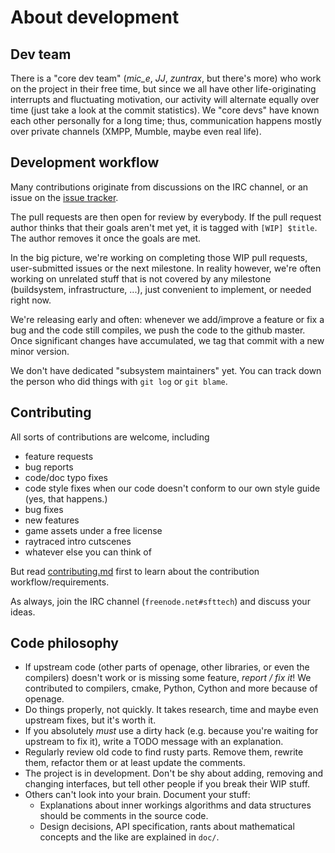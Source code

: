 About development
=================

Dev team
--------

There is a "core dev team" (*mic_e*, *JJ*, *zuntrax*, but there's more)
who work on the project in their free time,
but since we all have other life-originating interrupts and fluctuating motivation,
our activity will alternate equally over time (just take a look at the commit statistics).
We "core devs" have known each other personally for a long time;
thus, communication happens mostly over private channels (XMPP, Mumble, maybe even real life).


Development workflow
--------------------

Many contributions originate from discussions on the IRC channel,
or an issue on the [issue tracker](https://github.com/sfttech/openage/issues).

The pull requests are then open for review by everybody.
If the pull request author thinks that their goals aren't met yet,
it is tagged with `[WIP] $title`.
The author removes it once the goals are met.

In the big picture, we're working on completing those WIP pull requests,
user-submitted issues or the next milestone.
In reality however, we're often working on unrelated stuff that is not covered
by any milestone (buildsystem, infrastructure, ...),
just convenient to implement, or needed right now.

We're releasing early and often: whenever we add/improve a feature or
fix a bug and the code still compiles, we push the code to the github master.
Once significant changes have accumulated,
we tag that commit with a new minor version.

We don't have dedicated "subsystem maintainers" yet.
You can track down the person who did things with `git log` or `git blame`.


Contributing
------------

All sorts of contributions are welcome, including

 - feature requests
 - bug reports
 - code/doc typo fixes
 - code style fixes when our code doesn't conform to our own style guide (yes, that happens.)
 - bug fixes
 - new features
 - game assets under a free license
 - raytraced intro cutscenes
 - whatever else you can think of

But read [contributing.md](/doc/contributing.md) first to learn about the contribution workflow/requirements.

As always, join the IRC channel (`freenode.net#sfttech`) and discuss your ideas.


Code philosophy
---------------

 - If upstream code (other parts of openage, other libraries,
   or even the compilers) doesn't work or is missing some feature,
   _report / fix it_! We contributed to compilers, cmake, Python, Cython and more because of openage.
 - Do things properly, not quickly. It takes research, time and maybe even upstream fixes, but it's worth it.
 - If you absolutely _must_ use a dirty hack (e.g. because you're waiting for upstream to fix it), write a TODO message with an explanation.
 - Regularly review old code to find rusty parts. Remove them, rewrite them, refactor them or at least update the comments.
 - The project is in development. Don't be shy about adding, removing and changing interfaces, but tell other people if you break their WIP stuff.
 - Others can't look into your brain. Document your stuff:
   - Explanations about inner workings algorithms and data structures should be comments in the source code.
   - Design decisions, API specification, rants about mathematical concepts and the like are explained in `doc/`.
